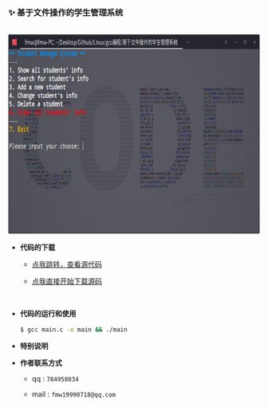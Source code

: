 ### ✨ 基于文件操作的学生管理系统

<br>
<div align="center">
    <img src="show.jpg" height="400">
</div>

+ **代码的下载**

    + [点我跳转，查看源代码](https://github.com/fmw666/Linux/blob/master/gcc%E7%BC%96%E7%A8%8B/%E5%9F%BA%E4%BA%8E%E6%96%87%E4%BB%B6%E6%93%8D%E4%BD%9C%E7%9A%84%E5%AD%A6%E7%94%9F%E7%AE%A1%E7%90%86%E7%B3%BB%E7%BB%9F/main.c)

    + [点我直接开始下载源码](https://github.com/fmw666/Linux/raw/master/gcc%E7%BC%96%E7%A8%8B/%E5%9F%BA%E4%BA%8E%E6%96%87%E4%BB%B6%E6%93%8D%E4%BD%9C%E7%9A%84%E5%AD%A6%E7%94%9F%E7%AE%A1%E7%90%86%E7%B3%BB%E7%BB%9F/main.c)

<br>

+ **代码的运行和使用**

    ```bash
    $ gcc main.c -o main && ./main
    ```

+ **特别说明**

    >

+ **作者联系方式**

    + qq : `784958034`

    + mail : `fmw19990718@qq.com`